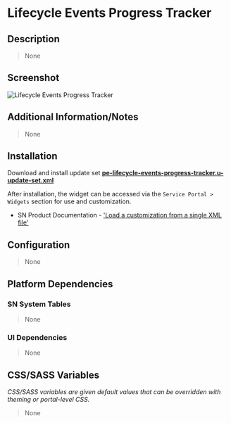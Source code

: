 # Lifecycle Events Progress Tracker

## Description

> None

## Screenshot

![Lifecycle Events Progress Tracker](https://raw.githubusercontent.com/platform-experience/serviceportal-widget-library/master/src/pe-lifecycle-events-progress-tracker/images/pe-lifecycle-events-progress-tracker.png)

## Additional Information/Notes

> None

## Installation

Download and install update set **[pe-lifecycle-events-progress-tracker.u-update-set.xml](https://github.com/platform-experience/serviceportal-widget-library/blob/master/src/pe-lifecycle-events-progress-tracker/pe-lifecycle-events-progress-tracker.u-update-set.xml)**

After installation, the widget can be accessed via the `Service Portal > Widgets` section for use and customization.

* SN Product Documentation - ['Load a customization from a single XML file'](https://docs.servicenow.com/bundle/kingston-application-development/page/build/system-update-sets/task/t_SaveAnUpdateSetAsAnXMLFile.html)

## Configuration

> None

## Platform Dependencies

### SN System Tables

> None

### UI Dependencies

> None

## CSS/SASS Variables

_CSS/SASS variables are given default values that can be overridden with theming or portal-level CSS._

> None
